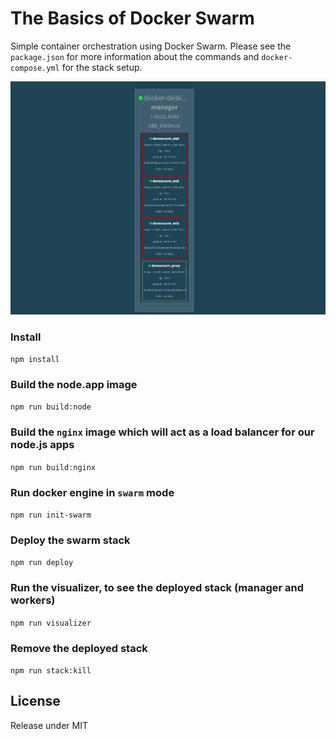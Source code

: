 # The Basics of Docker Swarm

Simple container orchestration using Docker Swarm. Please see the `package.json` for more information about the commands and `docker-compose.yml` for the stack setup.

![Alt Text](Diagram.png)

### Install

`npm install`

### Build the node.app image

`npm run build:node`

### Build the `nginx` image which will act as a load balancer for our node.js apps

`npm run build:nginx`

### Run docker engine in `swarm` mode

`npm run init-swarm`

### Deploy the swarm stack

`npm run deploy`


### Run the visualizer, to see the deployed stack (manager and workers)

`npm run visualizer`


### Remove the deployed stack

`npm run stack:kill`

## License

Release under MIT
